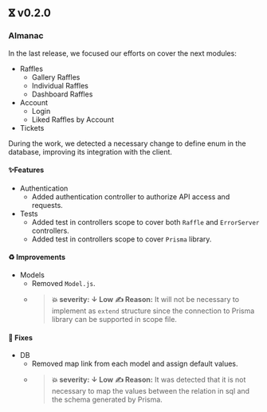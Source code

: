 ## ⴵ v0.2.0

### Almanac
In the last release, we focused our efforts on cover the next modules:

- Raffles
  - Gallery Raffles
  - Individual Raffles
  - Dashboard Raffles
- Account
  - Login
  - Liked Raffles by Account
- Tickets

During the work, we detected a necessary change to define enum in the database, improving its integration with the client.

#### ✨Features
- Authentication
  - Added authentication controller to authorize API access and requests.
- Tests
  - Added test in controllers scope to cover both `Raffle` and `ErrorServer` controllers.
  - Added test in controllers scope to cover `Prisma` library.

#### ♻️ Improvements
- Models
  - Removed `Model.js`.
  - > **💥 severity: ↓ Low**
    > **✍️ Reason:** It will not be necessary to implement as `extend` structure since the connection to Prisma library can be supported in scope file.
      
#### 🐛 Fixes
- DB
  - Removed map link from each model and assign default values.
  - > **💥 severity: ↓ Low**
    > **✍️ Reason:** It was detected that it is not necessary to map the values between the relation in sql and the schema generated by Prisma.